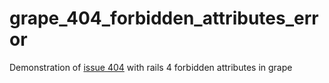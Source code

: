grape_404_forbidden_attributes_error
====================================

Demonstration of [issue 404](https://github.com/intridea/grape/issues/404) with rails 4 forbidden attributes in grape
